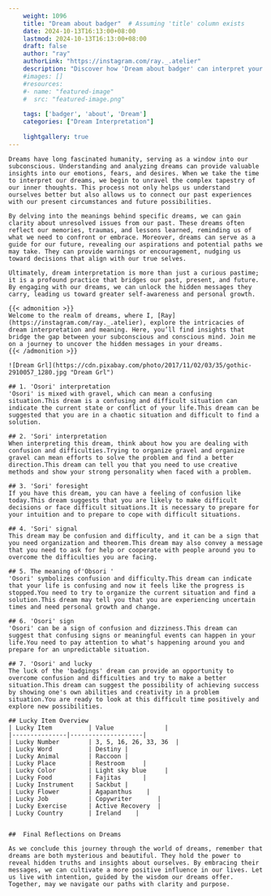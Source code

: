 ```yaml
---
    weight: 1096
    title: "Dream about badger"  # Assuming 'title' column exists
    date: 2024-10-13T16:13:00+08:00
    lastmod: 2024-10-13T16:13:00+08:00
    draft: false
    author: "ray"
    authorLink: "https://instagram.com/ray._.atelier"
    description: "Discover how 'Dream about badger' can interpret your future and uncover its significant meanings in your life."
    #images: []
    #resources:
    #- name: "featured-image"
    #  src: "featured-image.png"
    
    tags: ['badger', 'about', 'Dream']
    categories: ["Dream Interpretation"]
    
    lightgallery: true
---
```

    
    Dreams have long fascinated humanity, serving as a window into our subconscious. Understanding and analyzing dreams can provide valuable insights into our emotions, fears, and desires. When we take the time to interpret our dreams, we begin to unravel the complex tapestry of our inner thoughts. This process not only helps us understand ourselves better but also allows us to connect our past experiences with our present circumstances and future possibilities.
    
    By delving into the meanings behind specific dreams, we can gain clarity about unresolved issues from our past. These dreams often reflect our memories, traumas, and lessons learned, reminding us of what we need to confront or embrace. Moreover, dreams can serve as a guide for our future, revealing our aspirations and potential paths we may take. They can provide warnings or encouragement, nudging us toward decisions that align with our true selves.
    
    Ultimately, dream interpretation is more than just a curious pastime; it is a profound practice that bridges our past, present, and future. By engaging with our dreams, we can unlock the hidden messages they carry, leading us toward greater self-awareness and personal growth.
    
    {{< admonition >}}
    Welcome to the realm of dreams, where I, [Ray](https://instagram.com/ray._.atelier), explore the intricacies of dream interpretation and meaning. Here, you’ll find insights that bridge the gap between your subconscious and conscious mind. Join me on a journey to uncover the hidden messages in your dreams.
    {{< /admonition >}}
    
    ![Dream Grl](https://cdn.pixabay.com/photo/2017/11/02/03/35/gothic-2910057_1280.jpg "Dream Grl")
    
    ## 1. 'Osori' interpretation
    'Osori' is mixed with gravel, which can mean a confusing situation.This dream is a confusing and difficult situation can indicate the current state or conflict of your life.This dream can be suggested that you are in a chaotic situation and difficult to find a solution.
    
    ## 2. 'Sori' interpretation
    When interpreting this dream, think about how you are dealing with confusion and difficulties.Trying to organize gravel and organize gravel can mean efforts to solve the problem and find a better direction.This dream can tell you that you need to use creative methods and show your strong personality when faced with a problem.
    
    ## 3. 'Sori' foresight
    If you have this dream, you can have a feeling of confusion like today.This dream suggests that you are likely to make difficult decisions or face difficult situations.It is necessary to prepare for your intuition and to prepare to cope with difficult situations.
    
    ## 4. 'Sori' signal
    This dream may be confusion and difficulty, and it can be a sign that you need organization and theorem.This dream may also convey a message that you need to ask for help or cooperate with people around you to overcome the difficulties you are facing.
    
    ## 5. The meaning of'Obsori '
    'Osori' symbolizes confusion and difficulty.This dream can indicate that your life is confusing and now it feels like the progress is stopped.You need to try to organize the current situation and find a solution.This dream may tell you that you are experiencing uncertain times and need personal growth and change.
    
    ## 6. 'Osori' sign
    'Osori' can be a sign of confusion and dizziness.This dream can suggest that confusing signs or meaningful events can happen in your life.You need to pay attention to what's happening around you and prepare for an unpredictable situation.
    
    ## 7. 'Osori' and lucky
    The luck of the 'badgings' dream can provide an opportunity to overcome confusion and difficulties and try to make a better situation.This dream can suggest the possibility of achieving success by showing one's own abilities and creativity in a problem situation.You are ready to look at this difficult time positively and explore new possibilities.
    
    ## Lucky Item Overview
    | Lucky Item          | Value              |
    |---------------|--------------------|
    | Lucky Number        | 3, 5, 16, 26, 33, 36  |
    | Lucky Word          | Destiny |
    | Lucky Animal        | Raccoon |
    | Lucky Place         | Restroom     |
    | Lucky Color         | Light sky blue     |
    | Lucky Food          | Fajitas      |
    | Lucky Instrument    | Sackbut |
    | Lucky Flower        | Agapanthus    |
    | Lucky Job           | Copywriter       |
    | Lucky Exercise      | Active Recovery  |
    | Lucky Country       | Ireland    |
    
    
    ##  Final Reflections on Dreams
    
    As we conclude this journey through the world of dreams, remember that dreams are both mysterious and beautiful. They hold the power to reveal hidden truths and insights about ourselves. By embracing their messages, we can cultivate a more positive influence in our lives. Let us live with intention, guided by the wisdom our dreams offer. Together, may we navigate our paths with clarity and purpose.
    